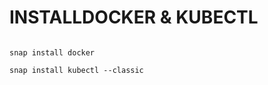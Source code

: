 #   INSTALLDOCKER   &  KUBECTL


```

snap install docker

```


```
snap install kubectl --classic

```
